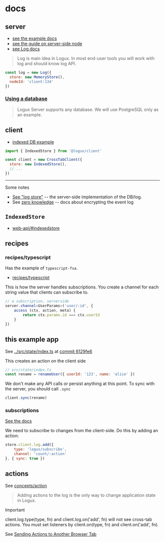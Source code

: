 # docs

## server

* [see the example docs](./docs/EXAMPLE.md)
* [see the guide on server-side node](https://logux.org/guide/starting/node-server/#creating-the-project)
* [see Log docs](https://logux.org/node-api/#log)
> Log is main idea in Logux. In most end-user tools you will work with log and should know log API.

```js
const log = new Log({
  store: new MemoryStore(),
  nodeId: 'client:134'
})
```

### [Using a database](https://logux.org/guide/starting/node-server/#database)

> Logux Server supports any database. We will use PostgreSQL only as an example.

## client

* [indexed DB example](https://logux.org/guide/concepts/node/#store)

```js
import { IndexedStore } from '@logux/client'

const client = new CrossTabClient({
  store: new IndexedStore(),
  // ...
})
```


-------


Some notes

* [See "log store"](https://logux.org/node-api/#logstore) -- the server-side
  implementation of the DB/log.
* See [zero knowledge](https://logux.org/recipes/zero-knowledge/) -- docs about
  encrypting the event log

## `IndexedStore`

* [web-api/#indexedstore](https://logux.org/web-api/#indexedstore)

## recipes

### recipes/typescript
Has the example of `typescript-fsa`.

* [recipes/typescript](https://logux.org/recipes/typescript/)

This is how the server handles subscriptions. You create a channel for each
string value that clients can subscribe to.

```ts
// a subscription, serverside
server.channel<UserParams>('user/:id', {
    access (ctx, action, meta) {
        return ctx.params.id === ctx.userId
    }
})
```

## this example app
See [../src/state/index.ts](../src/state//index.ts) at [commit 6129fe6](https://github.com/nichoth/try-logux/tree/6129fe660a2c3bb7b065326cc55c0f7a7d901238) 

This creates an action on the client side
```js
// src/state/index.ts
const rename = renameUser({ userId: '123', name: 'alice' })
```

We don't make any API calls or persist anything at this point. To sync with the 
server, you should call `.sync`

```js
client.sync(rename)
```

### subscriptions
[See the docs](https://logux.org/web-api/#globals-loguxsubscribe)

We need to subscribe to changes from the client-side. Do this by adding
an action:

```js
store.client.log.add({
    type: 'logux/subscribe',
    channel: 'count/:action'
}, { sync: true })
```

## actions

See [concepts/action](https://logux.org/guide/concepts/action/#adding-actions-on-the-client)

> Adding actions to the log is the only way to change application state in Logux.

> [!IMPORTANT]
> client.log.type(type, fn) and client.log.on('add', fn) will not see
> cross-tab actions. You must set listeners by client.on(type, fn) and
> client.on('add', fn).

See [Sending Actions to Another Browser Tab](https://logux.org/guide/concepts/action/#sending-actions-to-another-browser-tab)
